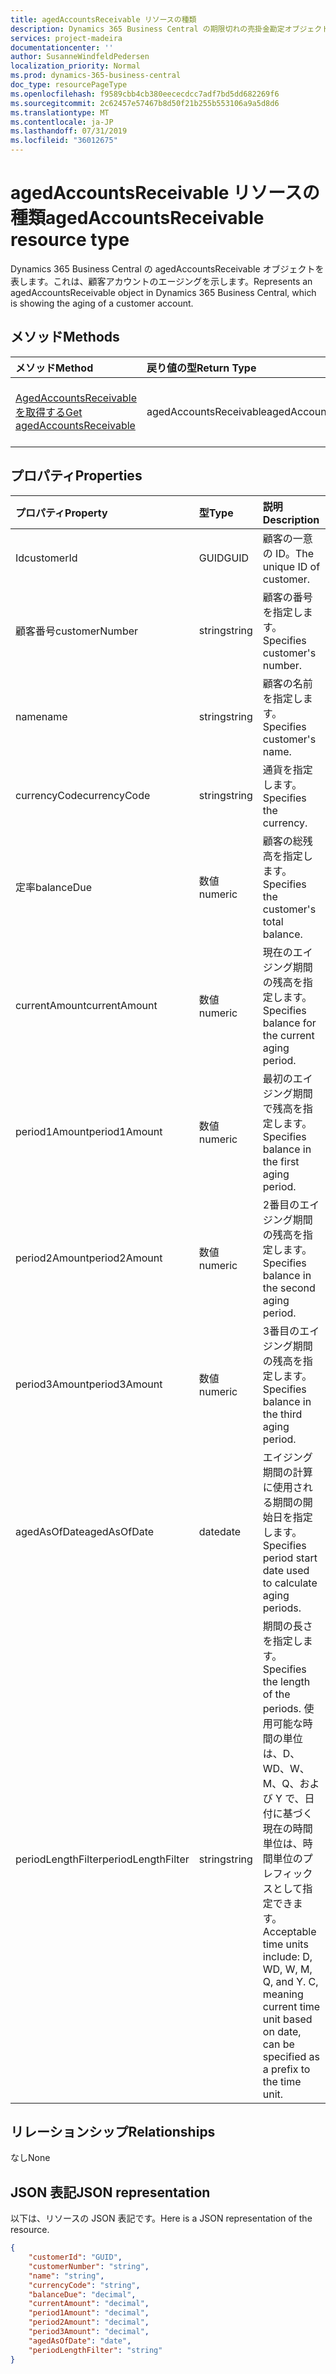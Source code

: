 ```yaml
---
title: agedAccountsReceivable リソースの種類
description: Dynamics 365 Business Central の期限切れの売掛金勘定オブジェクト。
services: project-madeira
documentationcenter: ''
author: SusanneWindfeldPedersen
localization_priority: Normal
ms.prod: dynamics-365-business-central
doc_type: resourcePageType
ms.openlocfilehash: f9589cbb4cb380eececdcc7adf7bd5dd682269f6
ms.sourcegitcommit: 2c62457e57467b8d50f21b255b553106a9a5d8d6
ms.translationtype: MT
ms.contentlocale: ja-JP
ms.lasthandoff: 07/31/2019
ms.locfileid: "36012675"
---
```

# <a name="agedaccountsreceivable-resource-type"></a><span data-ttu-id="149a0-103">agedAccountsReceivable リソースの種類</span><span class="sxs-lookup"><span data-stu-id="149a0-103">agedAccountsReceivable resource type</span></span>
<span data-ttu-id="149a0-104">Dynamics 365 Business Central の agedAccountsReceivable オブジェクトを表します。これは、顧客アカウントのエージングを示します。</span><span class="sxs-lookup"><span data-stu-id="149a0-104">Represents an agedAccountsReceivable object in Dynamics 365 Business Central, which is showing the aging of a customer account.</span></span>

## <a name="methods"></a><span data-ttu-id="149a0-105">メソッド</span><span class="sxs-lookup"><span data-stu-id="149a0-105">Methods</span></span>

| <span data-ttu-id="149a0-106">メソッド</span><span class="sxs-lookup"><span data-stu-id="149a0-106">Method</span></span>         | <span data-ttu-id="149a0-107">戻り値の型</span><span class="sxs-lookup"><span data-stu-id="149a0-107">Return Type</span></span>  |<span data-ttu-id="149a0-108">説明</span><span class="sxs-lookup"><span data-stu-id="149a0-108">Description</span></span>|
|:---------------|:-------------|:----------|
|[<span data-ttu-id="149a0-109">AgedAccountsReceivable を取得する</span><span class="sxs-lookup"><span data-stu-id="149a0-109">Get agedAccountsReceivable</span></span>](../api/dynamics-agedaccountsreceivable-get.md)|<span data-ttu-id="149a0-110">agedAccountsReceivable</span><span class="sxs-lookup"><span data-stu-id="149a0-110">agedAccountsReceivable</span></span>|<span data-ttu-id="149a0-111">AgedAccountsReceivable オブジェクトを取得する</span><span class="sxs-lookup"><span data-stu-id="149a0-111">Get agedAccountsReceivable object</span></span>|

## <a name="properties"></a><span data-ttu-id="149a0-112">プロパティ</span><span class="sxs-lookup"><span data-stu-id="149a0-112">Properties</span></span>
| <span data-ttu-id="149a0-113">プロパティ</span><span class="sxs-lookup"><span data-stu-id="149a0-113">Property</span></span>       | <span data-ttu-id="149a0-114">型</span><span class="sxs-lookup"><span data-stu-id="149a0-114">Type</span></span>    |<span data-ttu-id="149a0-115">説明</span><span class="sxs-lookup"><span data-stu-id="149a0-115">Description</span></span>                                  |
|:---------------|:--------|:--------------------------------------------|
|<span data-ttu-id="149a0-116">Id</span><span class="sxs-lookup"><span data-stu-id="149a0-116">customerId</span></span>      |<span data-ttu-id="149a0-117">GUID</span><span class="sxs-lookup"><span data-stu-id="149a0-117">GUID</span></span>     |<span data-ttu-id="149a0-118">顧客の一意の ID。</span><span class="sxs-lookup"><span data-stu-id="149a0-118">The unique ID of customer.</span></span>                   |
|<span data-ttu-id="149a0-119">顧客番号</span><span class="sxs-lookup"><span data-stu-id="149a0-119">customerNumber</span></span>  |<span data-ttu-id="149a0-120">string</span><span class="sxs-lookup"><span data-stu-id="149a0-120">string</span></span>   |<span data-ttu-id="149a0-121">顧客の番号を指定します。</span><span class="sxs-lookup"><span data-stu-id="149a0-121">Specifies customer's number.</span></span>                 |
|<span data-ttu-id="149a0-122">name</span><span class="sxs-lookup"><span data-stu-id="149a0-122">name</span></span>            |<span data-ttu-id="149a0-123">string</span><span class="sxs-lookup"><span data-stu-id="149a0-123">string</span></span>   |<span data-ttu-id="149a0-124">顧客の名前を指定します。</span><span class="sxs-lookup"><span data-stu-id="149a0-124">Specifies customer's name.</span></span>                   |
|<span data-ttu-id="149a0-125">currencyCode</span><span class="sxs-lookup"><span data-stu-id="149a0-125">currencyCode</span></span>    |<span data-ttu-id="149a0-126">string</span><span class="sxs-lookup"><span data-stu-id="149a0-126">string</span></span>   |<span data-ttu-id="149a0-127">通貨を指定します。</span><span class="sxs-lookup"><span data-stu-id="149a0-127">Specifies the currency.</span></span>                      |
|<span data-ttu-id="149a0-128">定率</span><span class="sxs-lookup"><span data-stu-id="149a0-128">balanceDue</span></span>      |<span data-ttu-id="149a0-129">数値</span><span class="sxs-lookup"><span data-stu-id="149a0-129">numeric</span></span>  |<span data-ttu-id="149a0-130">顧客の総残高を指定します。</span><span class="sxs-lookup"><span data-stu-id="149a0-130">Specifies the customer's total balance.</span></span>      |
|<span data-ttu-id="149a0-131">currentAmount</span><span class="sxs-lookup"><span data-stu-id="149a0-131">currentAmount</span></span>   |<span data-ttu-id="149a0-132">数値</span><span class="sxs-lookup"><span data-stu-id="149a0-132">numeric</span></span>  |<span data-ttu-id="149a0-133">現在のエイジング期間の残高を指定します。</span><span class="sxs-lookup"><span data-stu-id="149a0-133">Specifies balance for the current aging period.</span></span>|
|<span data-ttu-id="149a0-134">period1Amount</span><span class="sxs-lookup"><span data-stu-id="149a0-134">period1Amount</span></span>   |<span data-ttu-id="149a0-135">数値</span><span class="sxs-lookup"><span data-stu-id="149a0-135">numeric</span></span>  |<span data-ttu-id="149a0-136">最初のエイジング期間で残高を指定します。</span><span class="sxs-lookup"><span data-stu-id="149a0-136">Specifies balance in the first aging period.</span></span> |
|<span data-ttu-id="149a0-137">period2Amount</span><span class="sxs-lookup"><span data-stu-id="149a0-137">period2Amount</span></span>   |<span data-ttu-id="149a0-138">数値</span><span class="sxs-lookup"><span data-stu-id="149a0-138">numeric</span></span>  |<span data-ttu-id="149a0-139">2番目のエイジング期間の残高を指定します。</span><span class="sxs-lookup"><span data-stu-id="149a0-139">Specifies balance in the second aging period.</span></span>|
|<span data-ttu-id="149a0-140">period3Amount</span><span class="sxs-lookup"><span data-stu-id="149a0-140">period3Amount</span></span>   |<span data-ttu-id="149a0-141">数値</span><span class="sxs-lookup"><span data-stu-id="149a0-141">numeric</span></span>  |<span data-ttu-id="149a0-142">3番目のエイジング期間の残高を指定します。</span><span class="sxs-lookup"><span data-stu-id="149a0-142">Specifies balance in the third aging period.</span></span> |
|<span data-ttu-id="149a0-143">agedAsOfDate</span><span class="sxs-lookup"><span data-stu-id="149a0-143">agedAsOfDate</span></span>    |<span data-ttu-id="149a0-144">date</span><span class="sxs-lookup"><span data-stu-id="149a0-144">date</span></span>     |<span data-ttu-id="149a0-145">エイジング期間の計算に使用される期間の開始日を指定します。</span><span class="sxs-lookup"><span data-stu-id="149a0-145">Specifies period start date used to calculate aging periods.</span></span>|
|<span data-ttu-id="149a0-146">periodLengthFilter</span><span class="sxs-lookup"><span data-stu-id="149a0-146">periodLengthFilter</span></span>|<span data-ttu-id="149a0-147">string</span><span class="sxs-lookup"><span data-stu-id="149a0-147">string</span></span> |<span data-ttu-id="149a0-148">期間の長さを指定します。</span><span class="sxs-lookup"><span data-stu-id="149a0-148">Specifies the length of the periods.</span></span> <span data-ttu-id="149a0-149">使用可能な時間の単位は、D、WD、W、M、Q、および Y で、日付に基づく現在の時間単位は、時間単位のプレフィックスとして指定できます。</span><span class="sxs-lookup"><span data-stu-id="149a0-149">Acceptable time units include: D, WD, W, M, Q, and Y. C, meaning current time unit based on date, can be specified as a prefix to the time unit.</span></span>|


## <a name="relationships"></a><span data-ttu-id="149a0-150">リレーションシップ</span><span class="sxs-lookup"><span data-stu-id="149a0-150">Relationships</span></span>
<span data-ttu-id="149a0-151">なし</span><span class="sxs-lookup"><span data-stu-id="149a0-151">None</span></span>

## <a name="json-representation"></a><span data-ttu-id="149a0-152">JSON 表記</span><span class="sxs-lookup"><span data-stu-id="149a0-152">JSON representation</span></span>

<span data-ttu-id="149a0-153">以下は、リソースの JSON 表記です。</span><span class="sxs-lookup"><span data-stu-id="149a0-153">Here is a JSON representation of the resource.</span></span>


```json
{
    "customerId": "GUID",
    "customerNumber": "string",
    "name": "string",
    "currencyCode": "string",
    "balanceDue": "decimal",
    "currentAmount": "decimal",
    "period1Amount": "decimal",
    "period2Amount": "decimal",
    "period3Amount": "decimal",
    "agedAsOfDate": "date",
    "periodLengthFilter": "string"
}

```


